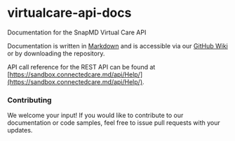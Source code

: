 # virtualcare-api-docs
Documentation for the SnapMD Virtual Care API

Documentation is written in [Markdown](https://daringfireball.net/projects/markdown/) and is accessible via our [GitHub Wiki](https://github.com/SnapMD/virtualcare-api-docs/wiki) or by downloading the repository.

API call reference for the REST API can be found at [https://sandbox.connectedcare.md/api/Help/](https://sandbox.connectedcare.md/api/Help/).

### Contributing

We welcome your input! If you would like to contribute to our documentation or code samples, feel free to issue pull requests with your updates.
